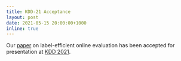 ```yaml
---
title: KDD-21 Acceptance
layout: post
date: 2021-05-15 20:00:00+1000
inline: true
---
```


Our [paper](https://arxiv.org/abs/2006.06963) on label-efficient online evaluation has been 
accepted for presentation at [KDD 2021](https://kdd.org/kdd2021/).